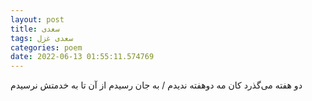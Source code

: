 ```yaml
---
layout: post
title: سعدی
tags: سعدی غزل
categories: poem
date: 2022-06-13 01:55:11.574769
---
```


دو هفته می‌گذرد کان مه دوهفته ندیدم / به جان رسیدم از آن تا به خدمتش نرسیدم